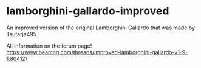 # lamborghini-gallardo-improved
An improved version of the original Lamborghini Gallardo that was made by Tsutarja495

All information on the forum page!
https://www.beamng.com/threads/improved-lamborghini-gallardo-v1-9-1.80412/
